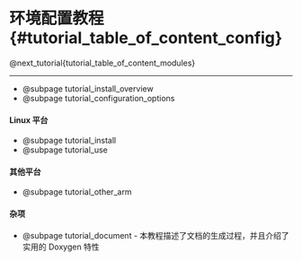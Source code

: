 环境配置教程 {#tutorial_table_of_content_config}
============

@next_tutorial{tutorial_table_of_content_modules}

------

- @subpage tutorial_install_overview
- @subpage tutorial_configuration_options

#### Linux 平台

- @subpage tutorial_install
- @subpage tutorial_use

#### 其他平台

- @subpage tutorial_other_arm

#### 杂项

- @subpage tutorial_document - 本教程描述了文档的生成过程，并且介绍了实用的 Doxygen 特性
